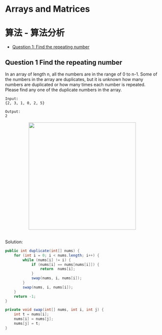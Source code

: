 # Arrays and Matrices

# 算法 - 算法分析
<!-- GFM-TOC -->
* [Question 1: Find the repeating number](#Question-1-Find-the-repeating-number)

<!-- GFM-TOC -->




## Question 1 Find the repeating number

In an array of length n, all the numbers are in the range of 0 to n-1. Some of the numbers in the array are duplicates, but it is unknown how many numbers are duplicated or how many times each number is repeated. Please find any one of the duplicate numbers in the array.


```
Input:
{2, 3, 1, 0, 2, 5}

Output:
2
```

<div align="center"> <img src="https://cs-notes-1256109796.cos.ap-guangzhou.myqcloud.com/643b6f18-f933-4ac5-aa7a-e304dbd7fe49.gif" width="350px"> </div><br>

Solution: 

```java
public int duplicate(int[] nums) {
    for (int i = 0; i < nums.length; i++) {
        while (nums[i] != i) {
            if (nums[i] == nums[nums[i]]) {
                return  nums[i];
            }
            swap(nums, i, nums[i]);
        }
        swap(nums, i, nums[i]);
    }
    return -1;
}

private void swap(int[] nums, int i, int j) {
    int t = nums[i];
    nums[i] = nums[j];
    nums[j] = t;
}
```



